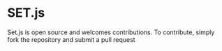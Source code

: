 # SET.js
Set.js is open source and welcomes contributions. To contribute, simply fork the repository and submit a pull request
